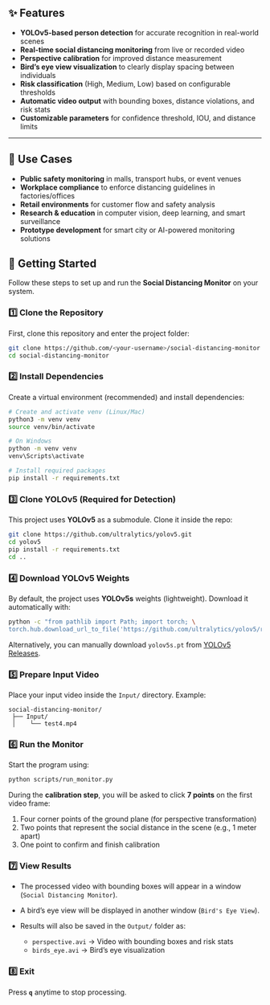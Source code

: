 

## ✨ Features

* **YOLOv5-based person detection** for accurate recognition in real-world scenes
* **Real-time social distancing monitoring** from live or recorded video
* **Perspective calibration** for improved distance measurement
* **Bird’s eye view visualization** to clearly display spacing between individuals
* **Risk classification** (High, Medium, Low) based on configurable thresholds
* **Automatic video output** with bounding boxes, distance violations, and risk stats
* **Customizable parameters** for confidence threshold, IOU, and distance limits

---

## 🎯 Use Cases

* **Public safety monitoring** in malls, transport hubs, or event venues
* **Workplace compliance** to enforce distancing guidelines in factories/offices
* **Retail environments** for customer flow and safety analysis
* **Research & education** in computer vision, deep learning, and smart surveillance
* **Prototype development** for smart city or AI-powered monitoring solutions



## 🚀 Getting Started

Follow these steps to set up and run the **Social Distancing Monitor** on your system.

### 1️⃣ Clone the Repository

First, clone this repository and enter the project folder:

```bash
git clone https://github.com/<your-username>/social-distancing-monitor.git
cd social-distancing-monitor
```

### 2️⃣ Install Dependencies

Create a virtual environment (recommended) and install dependencies:

```bash
# Create and activate venv (Linux/Mac)
python3 -m venv venv
source venv/bin/activate

# On Windows
python -m venv venv
venv\Scripts\activate

# Install required packages
pip install -r requirements.txt
```

### 3️⃣ Clone YOLOv5 (Required for Detection)

This project uses **YOLOv5** as a submodule. Clone it inside the repo:

```bash
git clone https://github.com/ultralytics/yolov5.git
cd yolov5
pip install -r requirements.txt
cd ..
```

### 4️⃣ Download YOLOv5 Weights

By default, the project uses **YOLOv5s** weights (lightweight). Download it automatically with:

```bash
python -c "from pathlib import Path; import torch; \
torch.hub.download_url_to_file('https://github.com/ultralytics/yolov5/releases/download/v7.0/yolov5s.pt', 'yolov5s.pt')"
```

Alternatively, you can manually download `yolov5s.pt` from [YOLOv5 Releases](https://github.com/ultralytics/yolov5/releases).

### 5️⃣ Prepare Input Video

Place your input video inside the `Input/` directory. Example:

```
social-distancing-monitor/
 ├── Input/
 │    └── test4.mp4
```

### 6️⃣ Run the Monitor

Start the program using:

```bash
python scripts/run_monitor.py
```

During the **calibration step**, you will be asked to click **7 points** on the first video frame:

1. Four corner points of the ground plane (for perspective transformation)
2. Two points that represent the social distance in the scene (e.g., 1 meter apart)
3. One point to confirm and finish calibration

### 7️⃣ View Results

* The processed video with bounding boxes will appear in a window (`Social Distancing Monitor`).
* A bird’s eye view will be displayed in another window (`Bird's Eye View`).
* Results will also be saved in the `Output/` folder as:

  * `perspective.avi` → Video with bounding boxes and risk stats
  * `birds_eye.avi` → Bird’s eye visualization

### 8️⃣ Exit

Press **`q`** anytime to stop processing.


